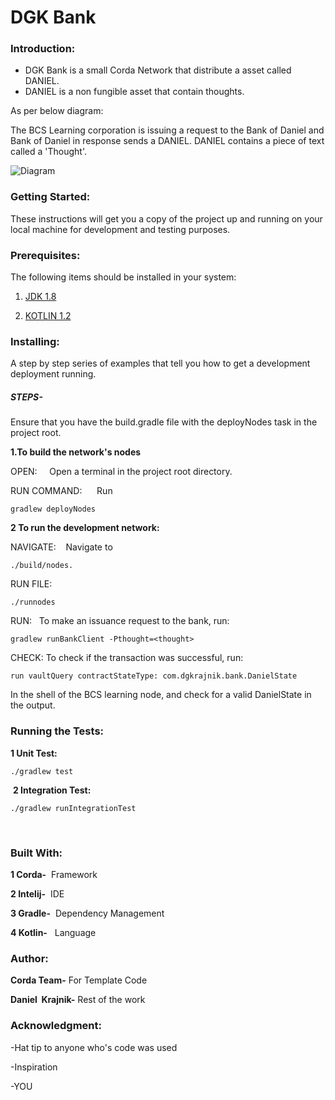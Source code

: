  # DGK Bank

### Introduction:
- DGK Bank is a small Corda Network that distribute a asset called DANIEL. 
- DANIEL is a non fungible asset that contain thoughts.

As per below diagram:

The BCS Learning corporation is issuing a request to the Bank of Daniel and Bank of Daniel in response sends a DANIEL. DANIEL contains a piece of text called a 'Thought'.

![Diagram](danielcorda.png)



### Getting Started:
These instructions will get you a copy of the project up and running on your local machine for development and testing purposes.  



### Prerequisites: 


The following items should be installed in your system: 

1.  [JDK 1.8](https://docs.oracle.com/javase/8/docs/technotes/guides/install/install_overview.html)
 

2.  [KOTLIN 1.2](https://kotlinlang.org/docs/tutorials/command-line.html)

### Installing: 
A step by step series of examples that tell you how to get a development deployment running. 
##### STEPS- 
Ensure that you have the build.gradle file with the deployNodes task in the project root. 

**1.To build the network's nodes** 

OPEN:     Open a terminal in the project root directory.
 

RUN COMMAND:      Run   
```
gradlew deployNodes
```



**2 To run the development network:** 

NAVIGATE:    Navigate to 


```
./build/nodes.
```



RUN FILE: 

```
./runnodes
```

RUN:   To make an issuance request to the bank, run: 

```
gradlew runBankClient -Pthought=<thought>
```

CHECK: To check if the transaction was successful, run:

```
run vaultQuery contractStateType: com.dgkrajnik.bank.DanielState
```

In the shell of the BCS learning node, and check for a valid DanielState in the output.



### Running the Tests: 
  **1 Unit Test:**  
  
 
 ```
 ./gradlew test
 ```

 **2 Integration Test:**
 
 
 
 
 ```
 ./gradlew runIntegrationTest
 ```
 



### Built With: 
**1 Corda-**  Framework 

**2 Intelij-**  IDE 

**3 Gradle-**  Dependency Management 

**4 Kotlin-**   Language 



### Author: 
**Corda Team-** For Template Code 

**Daniel  Krajnik-** Rest of the work 
 
 
 
### Acknowledgment:
-Hat tip to anyone who's code was used  
  
-Inspiration  
  
-YOU 














